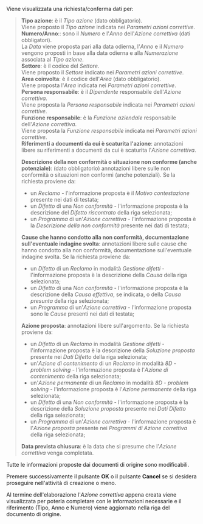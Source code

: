 Viene visualizzata una richiesta/conferma dati per:   

> **Tipo azione**:  è il *Tipo azione* (dato obbligatorio).   
> Viene proposto il *Tipo azione* indicata nei *Parametri azioni correttive*.   
> **Numero/Anno**:: sono il *Numero* e l'*Anno* dell'*Azione correttiva* (dati obbligatori).   
> La *Data* viene proposta pari alla data odierna, l'*Anno* e il *Numero* vengono proposti in base alla data odierna e alla *Numerazione* associata al *Tipo azione*.   
> **Settore**: è il codice del *Settore*.   
> Viene proposto il *Settore* indicato nei *Parametri azioni correttive*.   
> **Area coinvolta**: è il codice dell'*Area* (dato obbligatorio).   
> Viene proposta l'*Area* indicata nei *Parametri azioni correttive*.   
> **Persona responsabile**: è il *Dipendente* responsabile dell'*Azione correttiva*.   
> Viene proposta la *Persona responsabile* indicata nei *Parametri azioni correttive*.   
> **Funzione responsabile**: è la *Funzione aziendale* responsabile dell'*Azione correttiva*.   
> Viene proposta la *Funzione responsabile* indicata nei *Parametri azioni correttive*.   
> **Riferimenti a documenti da cui è scaturita l'azione**: annotazioni libere su riferimenti a documenti da cui è scaturita l'*Azione correttiva*.   
>
> **Descrizione della non conformità o situazione non conforme (anche potenziale)**: (dato obbligatorio) annotazioni libere sulle non conformità o situazioni non conformi (anche potenziali). Se la richiesta proviene da:   
> - un *Reclamo* - l'informazione proposta è il *Motivo contestazione* presente nei dati di testata;   
> - un *Difetto* di una *Non conformità* - l'informazione proposta è la descrizione del *Difetto riscontrato* della riga selezionata;   
> - un *Programma* di un'*Azione correttiva* - l'informazione proposta è la *Descrizione della non conformità* presente nei dati di testata;   
> 
> **Cause che hanno condotto alla non conformità, documentazione sull'eventuale indagine svolta**: annotazioni libere sulle cause che hanno condotto alla non conformità, documentazione sull'eventuale indagine svolta. Se la richiesta proviene da:   
> - un *Difetto* di un *Reclamo* in modalità *Gestione difetti* - l'informazione proposta è la descrizione della *Causa* della riga selezionata;   
> - un *Difetto* di una *Non conformità* - l'informazione proposta è la descrizione della *Causa effettiva*, se indicata, o della *Causa presunta* della riga selezionata;   
> - un *Programma* di un'*Azione correttiva* - l'informazione proposta sono le *Cause* presenti nei dati di testata;   
>
> **Azione proposta**: annotazioni libere sull'argomento. Se la richiesta proviene da:   
> - un *Difetto* di un *Reclamo* in modalità *Gestione difetti* - l'informazione proposta è la descrizione della *Soluzione proposta* presente nei *Dati Difetto* della riga selezionata;   
> - un'*Azione di contenimento* di un *Reclamo* in modalità *8D - problem solving* - l'informazione proposta è l'*Azione di contenimento* della riga selezionata;   
> - un'*Azione permanente* di un *Reclamo* in modalità *8D - problem solving* - l'informazione proposta è l'*Azione permanente* della riga selezionata;   
> - un *Difetto* di una *Non conformità* - l'informazione proposta è la descrizione della *Soluzione proposta* presente nei *Dati Difetto* della riga selezionata;   
> - un *Programma* di un'*Azione correttiva* - l'informazione proposta è l'*Azione proposta* presente nei *Programmi di Azione correttiva* della riga selezionata;   
>
> **Data prevista chiusura**: è la data che si presume che l'*Azione correttiva* venga completata.   

Tutte le informazioni proposte dai documenti di origine sono modificabili.  

Premere successivamente il pulsante **OK** o il pulsante **Cancel** se si desidera proseguire nell'attività di creazione o meno.   

Al termine dell'elaborazione l'*Azione correttiva* appena creata viene visualizzata per poterla completare con le informazioni necessarie e il riferimento (Tipo, Anno e Numero) viene aggiornato nella riga del documento di origine.   
